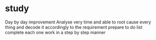 # study
Day by day improvement
Analyse very time and able to root cause every thing and decode it accordingly to the requirement
prepare to do list 
complete each one work in a step by step manner




